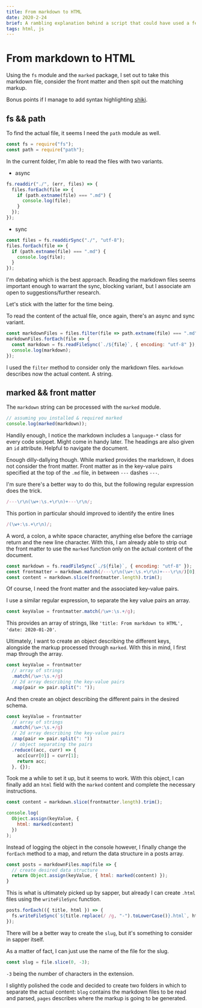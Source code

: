 ```yaml
---
title: From markdown to HTML
date: 2020-2-24
brief: A rambling explanation behind a script that could have used a few more packages.
tags: html, js
---
```


# From markdown to HTML

Using the `fs` module and the `marked` package, I set out to take this markdown file, consider the front matter and then spit out the matching markup.

Bonus points if I manage to add syntax highlighting [shiki](https://github.com/octref/shiki).

## fs && path

To find the actual file, it seems I need the `path` module as well.

```js
const fs = require("fs");
const path = require("path");
```

In the current folder, I'm able to read the files with two variants.

- async

```js
fs.readdir("./", (err, files) => {
  files.forEach(file => {
    if (path.extname(file) === ".md") {
      console.log(file);
    }
  });
});
```

- sync

```js
const files = fs.readdirSync("./", "utf-8");
files.forEach(file => {
  if (path.extname(file) === ".md") {
    console.log(file);
  }
});
```

I'm debating which is the best approach. Reading the markdown files seems important enough to warrant the sync, blocking variant, but I associate am open to suggestions/further research.

Let's stick with the latter for the time being.

To read the content of the actual file, once again, there's an async and sync variant.

```js
const markdownFiles = files.filter(file => path.extname(file) === ".md");
markdownFiles.forEach(file => {
  const markdown = fs.readFileSync(`./${file}`, { encoding: "utf-8" });
  console.log(markdown);
});
```

I used the `filter` method to consider only the markdown files. `markdown` describes now the actual content. A string.

## marked && front matter

The `markdown` string can be processed with the `marked` module.

```js
// assuming you installed & required marked
console.log(marked(markdown));
```

Handily enough, I notice the markdown includes a `language-*` class for every code snippet. Might come in handy later. The headings are also given an `id` attribute. Helpful to navigate the document.

Enough dilly-dallying though. While marked provides the markdown, it does not consider the front matter. Front matter as in the key-value pairs specified at the top of the `.md` file, in between `---` dashes `---`.

I'm sure there's a better way to do this, but the following regular expression does the trick.

```js
/---\r\n(\w+:\s.+\r\n)+---\r\n/;
```

This portion in particular should improved to identify the entire lines

```js
/(\w+:\s.+\r\n)/;
```

A word, a colon, a white space character, anything else before the carriage return and the new line character. With this, I am already able to strip out the front matter to use the `marked` function only on the actual content of the document.

```js
const markdown = fs.readFileSync(`./${file}`, { encoding: "utf-8" });
const frontmatter = markdown.match(/---\r\n(\w+:\s.+\r\n)+---\r\n/)[0];
const content = markdown.slice(frontmatter.length).trim();
```

Of course, I need the front matter and the associated key-value pairs.

I use a similar regular expression, to separate the key value pairs an array.

```js
const keyValue = frontmatter.match(/\w+:\s.+/g);
```

This provides an array of strings, like `'title: From markdown to HTML', 'date: 2020-01-20'`.

Ultimately, I want to create an object describing the different keys, alongside the markup processed through `marked`. With this in mind, I first map through the array.

```js
const keyValue = frontmatter
  // array of strings
  .match(/\w+:\s.+/g)
  // 2d array describing the key-value pairs
  .map(pair => pair.split(": "));
```

And then create an object describing the different pairs in the desired schema.

```js
const keyValue = frontmatter
  // array of strings
  .match(/\w+:\s.+/g)
  // 2d array describing the key-value pairs
  .map(pair => pair.split(": "))
  // object separating the pairs
  .reduce((acc, curr) => {
    acc[curr[0]] = curr[1];
    return acc;
  }, {});
```

Took me a while to set it up, but it seems to work. With this object, I can finally add an `html` field with the `marked` content and complete the necessary instructions.

```js
const content = markdown.slice(frontmatter.length).trim();

console.log(
  Object.assign(keyValue, {
    html: marked(content)
  })
);
```

Instead of logging the object in the console however, I finally change the `forEach` method to a map, and return the data structure in a posts array.

```js
const posts = markdownFiles.map(file => {
  // create desired data structure
  return Object.assign(keyValue, { html: marked(content) });
}
```

This is what is ultimately picked up by sapper, but already I can create `.html` files using the `writeFileSync` function.

```js
posts.forEach(({ title, html }) => {
  fs.writeFileSync(`${title.replace(/ /g, "-").toLowerCase()}.html`, html);
});
```

There will be a better way to create the `slug`, but it's something to consider in sapper itself.

As a matter of fact, I can just use the name of the file for the slug.

```js
const slug = file.slice(0, -3);
```

`-3` being the number of characters in the extension.

I slightly polished the code and decided to create two folders in which to separate the actual content: `blog` contains the markdown files to be read and parsed, `pages` describes where the markup is going to be generated.
